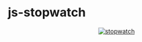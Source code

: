 # js-stopwatch

<center><a href="https://ibb.co/LRhgS2K"><img src="https://i.ibb.co/QQjH910/stopwatch.jpg" alt="stopwatch" border="0"></a></center>
